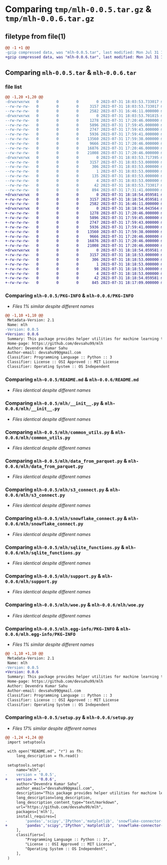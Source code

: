 # Comparing `tmp/mlh-0.0.5.tar.gz` & `tmp/mlh-0.0.6.tar.gz`

## filetype from file(1)

```diff
@@ -1 +1 @@
-gzip compressed data, was "mlh-0.0.5.tar", last modified: Mon Jul 31 18:03:53 2023, max compression
+gzip compressed data, was "mlh-0.0.6.tar", last modified: Mon Jul 31 18:18:54 2023, max compression
```

## Comparing `mlh-0.0.5.tar` & `mlh-0.0.6.tar`

### file list

```diff
@@ -1,20 +1,20 @@
-drwxrwxrwx   0        0        0        0 2023-07-31 18:03:53.733017 mlh-0.0.5/
--rw-rw-rw-   0        0        0     3157 2023-07-31 18:03:53.733017 mlh-0.0.5/PKG-INFO
--rw-rw-rw-   0        0        0     2582 2023-07-31 16:46:11.000000 mlh-0.0.5/README.md
-drwxrwxrwx   0        0        0        0 2023-07-31 18:03:53.701815 mlh-0.0.5/mlh/
--rw-rw-rw-   0        0        0     1278 2023-07-31 17:20:46.000000 mlh-0.0.5/mlh/__init__.py
--rw-rw-rw-   0        0        0     5896 2023-07-31 17:59:45.000000 mlh-0.0.5/mlh/common_utils.py
--rw-rw-rw-   0        0        0     2747 2023-07-31 17:59:43.000000 mlh-0.0.5/mlh/data_from_parquet.py
--rw-rw-rw-   0        0        0     5936 2023-07-31 17:59:41.000000 mlh-0.0.5/mlh/s3_connect.py
--rw-rw-rw-   0        0        0    13560 2023-07-31 17:59:38.000000 mlh-0.0.5/mlh/snowflake_connect.py
--rw-rw-rw-   0        0        0     9666 2023-07-31 17:20:46.000000 mlh-0.0.5/mlh/sqlite_functions.py
--rw-rw-rw-   0        0        0    16876 2023-07-31 17:20:46.000000 mlh-0.0.5/mlh/support.py
--rw-rw-rw-   0        0        0    21008 2023-07-31 17:20:46.000000 mlh-0.0.5/mlh/woe.py
-drwxrwxrwx   0        0        0        0 2023-07-31 18:03:53.717395 mlh-0.0.5/mlh.egg-info/
--rw-rw-rw-   0        0        0     3157 2023-07-31 18:03:53.000000 mlh-0.0.5/mlh.egg-info/PKG-INFO
--rw-rw-rw-   0        0        0      306 2023-07-31 18:03:53.000000 mlh-0.0.5/mlh.egg-info/SOURCES.txt
--rw-rw-rw-   0        0        0        1 2023-07-31 18:03:53.000000 mlh-0.0.5/mlh.egg-info/dependency_links.txt
--rw-rw-rw-   0        0        0      135 2023-07-31 18:03:53.000000 mlh-0.0.5/mlh.egg-info/requires.txt
--rw-rw-rw-   0        0        0        4 2023-07-31 18:03:53.000000 mlh-0.0.5/mlh.egg-info/top_level.txt
--rw-rw-rw-   0        0        0       42 2023-07-31 18:03:53.733017 mlh-0.0.5/setup.cfg
--rw-rw-rw-   0        0        0      894 2023-07-31 17:31:41.000000 mlh-0.0.5/setup.py
+drwxrwxrwx   0        0        0        0 2023-07-31 18:18:54.059581 mlh-0.0.6/
+-rw-rw-rw-   0        0        0     3157 2023-07-31 18:18:54.059581 mlh-0.0.6/PKG-INFO
+-rw-rw-rw-   0        0        0     2582 2023-07-31 16:46:11.000000 mlh-0.0.6/README.md
+drwxrwxrwx   0        0        0        0 2023-07-31 18:18:54.043564 mlh-0.0.6/mlh/
+-rw-rw-rw-   0        0        0     1278 2023-07-31 17:20:46.000000 mlh-0.0.6/mlh/__init__.py
+-rw-rw-rw-   0        0        0     5896 2023-07-31 17:59:45.000000 mlh-0.0.6/mlh/common_utils.py
+-rw-rw-rw-   0        0        0     2747 2023-07-31 17:59:43.000000 mlh-0.0.6/mlh/data_from_parquet.py
+-rw-rw-rw-   0        0        0     5936 2023-07-31 17:59:41.000000 mlh-0.0.6/mlh/s3_connect.py
+-rw-rw-rw-   0        0        0    13560 2023-07-31 17:59:38.000000 mlh-0.0.6/mlh/snowflake_connect.py
+-rw-rw-rw-   0        0        0     9666 2023-07-31 17:20:46.000000 mlh-0.0.6/mlh/sqlite_functions.py
+-rw-rw-rw-   0        0        0    16876 2023-07-31 17:20:46.000000 mlh-0.0.6/mlh/support.py
+-rw-rw-rw-   0        0        0    21008 2023-07-31 17:20:46.000000 mlh-0.0.6/mlh/woe.py
+drwxrwxrwx   0        0        0        0 2023-07-31 18:18:54.059581 mlh-0.0.6/mlh.egg-info/
+-rw-rw-rw-   0        0        0     3157 2023-07-31 18:18:53.000000 mlh-0.0.6/mlh.egg-info/PKG-INFO
+-rw-rw-rw-   0        0        0      306 2023-07-31 18:18:53.000000 mlh-0.0.6/mlh.egg-info/SOURCES.txt
+-rw-rw-rw-   0        0        0        1 2023-07-31 18:18:53.000000 mlh-0.0.6/mlh.egg-info/dependency_links.txt
+-rw-rw-rw-   0        0        0       98 2023-07-31 18:18:53.000000 mlh-0.0.6/mlh.egg-info/requires.txt
+-rw-rw-rw-   0        0        0        4 2023-07-31 18:18:53.000000 mlh-0.0.6/mlh.egg-info/top_level.txt
+-rw-rw-rw-   0        0        0       42 2023-07-31 18:18:54.059581 mlh-0.0.6/setup.cfg
+-rw-rw-rw-   0        0        0      845 2023-07-31 18:17:09.000000 mlh-0.0.6/setup.py
```

### Comparing `mlh-0.0.5/PKG-INFO` & `mlh-0.0.6/PKG-INFO`

 * *Files 1% similar despite different names*

```diff
@@ -1,10 +1,10 @@
 Metadata-Version: 2.1
 Name: mlh
-Version: 0.0.5
+Version: 0.0.6
 Summary: This package provides helper utilities for machine learning tasks. One major utility is calculation of weight of evidence
 Home-page: https://github.com/devsahu99/mlh
 Author: Devendra Kumar Sahu
 Author-email: devsahu99@gmail.com
 Classifier: Programming Language :: Python :: 3
 Classifier: License :: OSI Approved :: MIT License
 Classifier: Operating System :: OS Independent
```

### Comparing `mlh-0.0.5/README.md` & `mlh-0.0.6/README.md`

 * *Files identical despite different names*

### Comparing `mlh-0.0.5/mlh/__init__.py` & `mlh-0.0.6/mlh/__init__.py`

 * *Files identical despite different names*

### Comparing `mlh-0.0.5/mlh/common_utils.py` & `mlh-0.0.6/mlh/common_utils.py`

 * *Files identical despite different names*

### Comparing `mlh-0.0.5/mlh/data_from_parquet.py` & `mlh-0.0.6/mlh/data_from_parquet.py`

 * *Files identical despite different names*

### Comparing `mlh-0.0.5/mlh/s3_connect.py` & `mlh-0.0.6/mlh/s3_connect.py`

 * *Files identical despite different names*

### Comparing `mlh-0.0.5/mlh/snowflake_connect.py` & `mlh-0.0.6/mlh/snowflake_connect.py`

 * *Files identical despite different names*

### Comparing `mlh-0.0.5/mlh/sqlite_functions.py` & `mlh-0.0.6/mlh/sqlite_functions.py`

 * *Files identical despite different names*

### Comparing `mlh-0.0.5/mlh/support.py` & `mlh-0.0.6/mlh/support.py`

 * *Files identical despite different names*

### Comparing `mlh-0.0.5/mlh/woe.py` & `mlh-0.0.6/mlh/woe.py`

 * *Files identical despite different names*

### Comparing `mlh-0.0.5/mlh.egg-info/PKG-INFO` & `mlh-0.0.6/mlh.egg-info/PKG-INFO`

 * *Files 1% similar despite different names*

```diff
@@ -1,10 +1,10 @@
 Metadata-Version: 2.1
 Name: mlh
-Version: 0.0.5
+Version: 0.0.6
 Summary: This package provides helper utilities for machine learning tasks. One major utility is calculation of weight of evidence
 Home-page: https://github.com/devsahu99/mlh
 Author: Devendra Kumar Sahu
 Author-email: devsahu99@gmail.com
 Classifier: Programming Language :: Python :: 3
 Classifier: License :: OSI Approved :: MIT License
 Classifier: Operating System :: OS Independent
```

### Comparing `mlh-0.0.5/setup.py` & `mlh-0.0.6/setup.py`

 * *Files 17% similar despite different names*

```diff
@@ -1,24 +1,24 @@
 import setuptools
 
 with open("README.md", "r") as fh:
     long_description = fh.read()
 
 setuptools.setup(
     name="mlh",
-    version = '0.0.5',
+    version = '0.0.6',
     author="Devendra Kumar Sahu",
     author_email="devsahu99@gmail.com",
     description="This package provides helper utilities for machine learning tasks. One major utility is calculation of weight of evidence",
     long_description=long_description,
     long_description_content_type="text/markdown",
     url="https://github.com/devsahu99/mlh",
     packages=['mlh'],
     install_requires=[
-        'pandas','scipy','IPython','matplotlib', 'snowflake-connector-python[pandas]', 's3fs', 'boto3', 'openpyxl', 'xlsxwriter', 'sagemaker', 'pyarrow', 'joblib', 'scikit-plot'
+        'pandas','scipy','IPython','matplotlib', 'snowflake-connector-python[pandas]', 's3fs', 'boto3', 'openpyxl', 'xlsxwriter'
     ],
     classifiers=[
         "Programming Language :: Python :: 3",
         "License :: OSI Approved :: MIT License",
         "Operating System :: OS Independent",
     ],
 )
```

